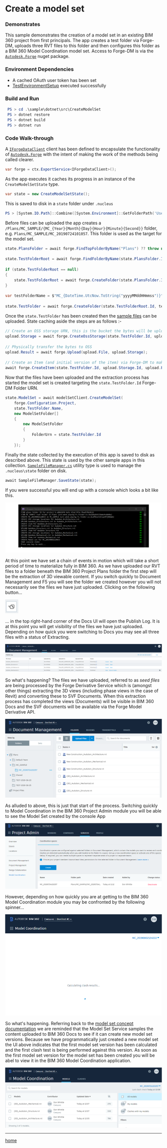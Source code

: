 # Create a model set

### Demonstrates

This sample demonstrates the creation of a model set in an existing BIM 360 project from first principals. The app creates a test folder via Forge-DM, uploads three RVT files to this folder and then configures this folder as a BIM 360 Model Coordination model set. Access to Forge-DM is via the [`Autodesk.Forge`](https://www.nuget.org/packages/Autodesk.Forge/) nuget package.

### Environment Dependencies

- A cached OAuth user token has been set
- [TestEnvironmentSetup](../TestEnvironmentSetup/README.md) executed successfully

### Build and Run

```powershell
 PS > cd .\sample\dotnet\src\CreateModelSet
 PS > dotnet restore
 PS > dotnet build
 PS > dotnet run
```

### Code Walk-through

A [`IForgeDataClient`](../MCSample/Forge/ForgeDataClient.cs) client has been defined to encapsulate the functionality of [`Autodesk.Forge`](https://www.nuget.org/packages/Autodesk.Forge/) with the intent of making the work of the methods being called clearer.

```csharp
var forge = ctx.ExportService<IForgeDataClient>();
```

As the app executes it caches its progress in an instance of the `CreateModelSetState` type.

```csharp
var state = new CreateModelSetState();
```

This is saved to disk in a `state` folder under `.nucleus`

```powershell
PS > [System.IO.Path]::Combine([System.Environment]::GetFolderPath('UserProfile'), '.nucleus', 'state', 'CreateModelSetState')
```

Before files can be uploaded the app creates a `/Plans/MC_SAMPLE/{MC_{Year}{Month}{Day}{Hour}{Minute}{Second}}` folder, e.g. `Plans/MC_SAMPLE/MC_20190724101057`. This folder is used as the target for the model set.

```csharp
state.PlansFolder = await forge.FindTopFolderByName("Plans") ?? throw new InvalidOperationException("Could not find Plans folder!");

state.TestFolderRoot = await forge.FindFolderByName(state.PlansFolder.Id, SampleConstants.MC_SAMPLE_FOLDER_NAME);

if (state.TestFolderRoot == null)
{
    state.TestFolderRoot = await forge.CreateFolder(state.PlansFolder.Id, SampleConstants.MC_SAMPLE_FOLDER_NAME) ?? throw new InvalidOperationException($"Create {SampleConstants.MC_SAMPLE_FOLDER_NAME} failed!");
}

var testFolderName = $"MC_{DateTime.UtcNow.ToString("yyyyMMddHHmmss")}";

state.TestFolder = await forge.CreateFolder(state.TestFolderRoot.Id, testFolderName) ?? throw new InvalidOperationException($"Create {testFolderName} failed!");
```

Once the `state.TestFolder` has been created then the [sample files](../../../files/audubon-v1) can be uploaded. State caching aside the steps are as follows :-

```csharp
// Create an OSS storage URN, this is the bucket the bytes will be uploaded to
upload.Storage = await forge.CreateOssStorage(state.TestFolder.Id, upload.File.Name) ?? throw new InvalidOperationException($"Crete OSS storage object for {upload.File.Name} failed!");

// Physically transfer the bytes to OSS
upload.Result = await forge.Upload(upload.File, upload.Storage);

// Create an Item (and initial version of the item) via Forge-DM to make the system aware of the content
await forge.CreateItem(state.TestFolder.Id, upload.Storage.Id, upload.File.Name);
```

Now that the files have been uploaded and the extraction process has started the model set is created targeting the `state.TestFolder.Id` Forge-DM Folder URN.

```csharp
state.ModelSet = await modelSetClient.CreateModelSet(
    forge.Configuration.Project,
    state.TestFolder.Name,
    new ModelSetFolder[]
    {
        new ModelSetFolder
        {
            FolderUrn = state.TestFolder.Id
        }
    });
```

Finally the state collected by the execution of this app is saved to disk as described above. This state is used by the other sample apps in this collection.  [`SampleFileManager.cs`](../MCSample/SampleFileManager.cs) utility type is used to manage the `.nucleus\state` folder on disk.

```csharp
await SampleFileManager.SaveState(state);
```

If you were successful you will end up with a console which looks a bit like this.

![alt step1](../../../../doc/img/createmodelset-0.png)

At this point we have set a chain of events in motion which will take a short period of time to materialize fully in BIM 360. As we have uploaded our RVT files to a folder beneath the BIM 360 Project Plans folder the first step will be the extraction of 3D viewable content. If you switch quickly to Document Management and F5 you will see the folder we created however you will not necessarily see the files we have just uploaded. Clicking on the following button...

![alt step1](../../../../doc/img/createmodelset-1.png)

... in the top right-hand corner of the Docs UI will open the Publish Log. It is at this point you will get visibility of the files we have just uploaded. Depending on how quick you were switching to Docs you may see all three files with a status of Extracting.

![alt step1](../../../../doc/img/createmodelset-2.png)

So what's happening? The files we have uploaded, referred to as _seed files_ are being processed by the Forge Derivative Service which is (amongst other things) extracting the 3D views (including phase views in the case of Revit) and converting these to SVF Documents. When this extraction process has completed the views (Documents) will be visible in BIM 360 Docs and the SVF documents will be available via the Forge Model Derivative API. 

![alt step2](../../../../doc/img/createmodelset-3.png)

As alluded to above, this is just that start of the process. Switching quickly to Model Coordination in the BIM 360 Project Admin module you will be able to see the Model Set created by the console App

![alt step3](../../../../doc/img/createmodelset-4.png)

However, depending on how quickly you are at getting to the BIM 360 Model Coordination module you may be confronted by the following spinner...

![alt step3](../../../../doc/img/createmodelset-5.png)

So what's happening. Referring back to the [model set concept documentation](../../../../doc/model-sets.md) we are reminded that the Model Set Service samples the content uploaded to BIM 360 Docs to see if it can create new model set versions. Because we have programmatically just created a new model set the UI above indicates that the first model set version has been calculated and the first clash test is being performed against this version. As soon as the first model set version for the model set has been created you will be abel to view it in the BIM 360 Model Coordination application.

![alt step4](../../../../doc/img/createmodelset-6.png)

---
[home](../../../../README.md)